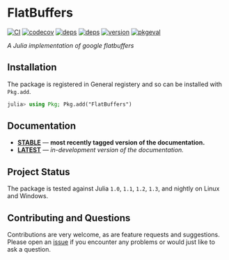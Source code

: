 
# FlatBuffers

[![CI](https://github.com/JuliaData/FlatBuffers.jl/workflows/CI/badge.svg)](https://github.com/JuliaData/FlatBuffers.jl/actions?query=workflow%3ACI)
[![codecov](https://codecov.io/gh/JuliaData/FlatBuffers.jl/branch/master/graph/badge.svg)](https://codecov.io/gh/JuliaData/FlatBuffers.jl)
[![deps](https://juliahub.com/docs/FlatBuffers/deps.svg)](https://juliahub.com/ui/Packages/FlatBuffers/yjnue?t=2)
[![deps](https://juliahub.com/docs/FlatBuffers/deps.svg)](https://juliahub.com/ui/Packages/FlatBuffers/rNtRK?t=2)
[![version](https://juliahub.com/docs/FlatBuffers/version.svg)](https://juliahub.com/ui/Packages/FlatBuffers/rNtRK)
[![pkgeval](https://juliahub.com/docs/FlatBuffers/pkgeval.svg)](https://juliahub.com/ui/Packages/FlatBuffers/rNtRK)

*A Julia implementation of google flatbuffers*

## Installation

The package is registered in General registery and so can be installed with `Pkg.add`.

```julia
julia> using Pkg; Pkg.add("FlatBuffers")
```

## Documentation

- [**STABLE**][docs-stable-url] &mdash; **most recently tagged version of the documentation.**
- [**LATEST**][docs-latest-url] &mdash; *in-development version of the documentation.*

## Project Status

The package is tested against Julia `1.0`, `1.1`, `1.2`, `1.3`, and nightly on Linux and Windows.

## Contributing and Questions

Contributions are very welcome, as are feature requests and suggestions. Please open an
[issue][issues-url] if you encounter any problems or would just like to ask a question.



[docs-latest-img]: https://img.shields.io/badge/docs-latest-blue.svg
[docs-latest-url]: https://JuliaData.github.io/FlatBuffers.jl/latest

[docs-stable-img]: https://img.shields.io/badge/docs-stable-blue.svg
[docs-stable-url]: https://JuliaData.github.io/FlatBuffers.jl/stable


[issues-url]: https://github.com/JuliaData/FlatBuffers.jl/issues
